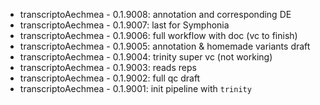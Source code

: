 * transcriptoAechmea - 0.1.9008: annotation and corresponding DE
* transcriptoAechmea - 0.1.9007: last for Symphonia
* transcriptoAechmea - 0.1.9006: full workflow with doc (vc to finish)
* transcriptoAechmea - 0.1.9005: annotation & homemade variants draft
* transcriptoAechmea - 0.1.9004: trinity super vc (not working)
* transcriptoAechmea - 0.1.9003: reads reps
* transcriptoAechmea - 0.1.9002: full qc draft
* transcriptoAechmea - 0.1.9001: init pipeline with `trinity`
